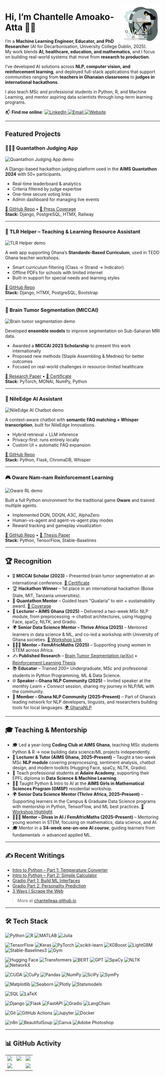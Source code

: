 <img width="25%" align="right" alt="Chantelle working"
src="https://github.com/ChantelleAA/ChantelleAA/blob/main/94528-programmer.gif" />

# Hi, I’m Chantelle Amoako-Atta 👋🏾  

I’m a **Machine Learning Engineer, Educator, and PhD Researcher** (AI for Decarbonisation, University College Dublin, 2025).  
My work blends **AI, healthcare, education, and mathematics**, and I focus on building real-world systems that move from **research to production**.  

I’ve developed AI solutions across **NLP, computer vision, and reinforcement learning**, and deployed full-stack applications that support communities ranging from **teachers in Ghanaian classrooms** to **judges in international hackathons**.  

I also teach MSc and professional students in Python, R, and Machine Learning, and mentor aspiring data scientists through long-term learning programs.  

📬 **Find me online**:
  <a href="https://linkedin.com/in/chantelleaa" target="_blank">
    <img alt="LinkedIn" src="https://img.shields.io/badge/LinkedIn-blue?logo=linkedin&logoColor=white">
  </a>
  <a href="chantelatta@gmail.com">
    <img alt="Email" src="https://img.shields.io/badge/Email-D14836?logo=gmail&logoColor=white">
  </a>
  <a href="https://chantelleaa.github.io" target="_blank">
    <img alt="Website" src="https://img.shields.io/badge/Blog-000000?logo=github&logoColor=white">
  </a>

---

## Featured Projects  

### 🧑🏾‍⚖️ Quantathon Judging App  
<img src="https://github.com/ChantelleAA/ChantelleAA/blob/main/judging_demo.gif" align="center" width="80%" alt="Quantathon Judging App demo" />

A Django-based hackathon judging platform used in the **AIMS Quantathon 2024** with 50+ participants.  
- Real-time leaderboard & analytics  
- Criteria filtered by judge expertise  
- One-time secure voting links  
- Admin dashboard for managing live events  

[🔗 GitHub Repo](https://github.com/ChantelleAA/judging_criteria) • [📰 Press Coverage](https://www.linkedin.com/posts/african-institute-for-mathematical-sciences-ghana_aimsqtedu25-quantumforgood-quantathonwinners-activity-7353129321454100482-uauo)  
**Stack:** Django, PostgreSQL, HTMX, Railway  

---

### 📘 TLR Helper – Teaching & Learning Resource Assistant  
<img src="https://github.com/ChantelleAA/ChantelleAA/blob/main/tlr_helper_1.gif" align="center" width="80%" alt="TLR Helper demo" />

A web app supporting Ghana’s **Standards-Based Curriculum**, used in TEDD Ghana teacher workshops.  
- Smart curriculum filtering (Class → Strand → Indicator)  
- Offline PDFs for schools with limited internet  
- Built-in support for special needs and learning styles  

[🔗 GitHub Repo](https://github.com/ChantelleAA/tlr_app)  
**Stack:** Django, HTMX, PostgreSQL, Bootstrap  

---

### 🧠 Brain Tumor Segmentation (MICCAI)  
<img src="https://github.com/ChantelleAA/ChantelleAA/blob/main/tumor_demo.gif" align="center" width="80%" alt="Brain tumor segmentation demo" />

Developed **ensemble models** to improve segmentation on Sub-Saharan MRI data.  
- Awarded a **MICCAI 2023 Scholarship** to present this work internationally  
- Proposed new methods (Staple Assembling & Mednex) for better outcomes  
- Focused on real-world challenges in resource-limited healthcare  

[📄 Research Paper](https://arxiv.org/abs/2508.10905) • [📜 Certificate](https://drive.google.com/file/d/1Mhlt9DPoW-HOK1Ky5_jtWJBCNLwpWW6M/view?usp=sharing)  
**Stack:** PyTorch, MONAI, NumPy, Python  

---

### 🤖 NileEdge AI Assistant  
<img src="https://github.com/ChantelleAA/ChantelleAA/blob/main/nileedgechatbot.gif" align="center" width="80%" alt="NileEdge AI Chatbot demo" />

A context-aware chatbot with **semantic FAQ matching + Whisper transcription**, built for NileEdge Innovations.  
- Hybrid retrieval + LLM inference  
- Privacy-first: runs entirely locally  
- Custom UI + automatic FAQ expansion  

[🔗 GitHub Repo](https://github.com/ChantelleAA/response_aigent)  
**Stack:** Python, Flask, ChromaDB, Whisper  

---

### 🎮 Oware Nam-nam Reinforcement Learning  
<img src="https://github.com/ChantelleAA/ChantelleAA/blob/main/oware_demo1.gif" align="center" width="80%" alt="Oware RL demo" />

Built a full Python environment for the traditional game **Oware** and trained multiple agents.  
- Implemented DQN, DDQN, A3C, AlphaZero  
- Human-vs-agent and agent-vs-agent play modes  
- Reward tracking and gameplay visualization  

[🔗 GitHub Repo](https://github.com/ChantelleAA/Reinforcement_Learning_Oware) • [📄 Thesis Paper](https://lutpub.lut.fi/bitstream/handle/10024/167861/mastersthesis_Amoako-Atta_Chantelle.pdf?sequence=1&isAllowed=y)  
**Stack:** Python, TensorFlow, Stable-Baselines  

---

## 🏆 Recognition  

- 🎖 **MICCAI Scholar (2023)** – Presented brain tumor segmentation at an international conference. [📜 Certificate](https://drive.google.com/file/d/1Mhlt9DPoW-HOK1Ky5_jtWJBCNLwpWW6M/view?usp=sharing)  
- 🏆 **Hackathon Winner** – 1st place in an international hackathon (Boise State, MIT, Tanzania universities).  
- 🥇 **Quantathon Mentor** – Guided team “Qualaria” to win + sustainability award. [📰 Coverage](https://www.linkedin.com/posts/african-institute-for-mathematical-sciences-ghana_aimsqtedu25-quantumforgood-quantathonwinners-activity-7353129321454100482-uauo)  
- 📢 **Lecturer – AIMS Ghana (2025)** – Delivered a two-week MSc NLP module, from preprocessing → chatbot architectures, using Hugging Face, spaCy, NLTK, and Gradio.  
- 🌍 **Senior Data Science Mentor – Thrive Africa (2025)** – Mentored learners in data science & ML, and co-led a workshop with University of Ghana societies. [📰 Workshop Link](https://www.linkedin.com/feed/update/urn:li:activity:7352575997126311936/)  
- 👩🏾‍🏫 **Mentor – FemAfricMaths (2025)** – Supporting young women in STEM across Africa.  
- ✍️ **Published Research** – [Brain Tumor Segmentation (arXiv)](https://arxiv.org/abs/2508.10905) • [Reinforcement Learning Thesis](https://lutpub.lut.fi/bitstream/handle/10024/167861/mastersthesis_Amoako-Atta_Chantelle.pdf?sequence=1&isAllowed=y)  
- 📚 **Educator** – Trained 200+ Undergraduate, MSc and professional students in Python Programming, ML & Data Science.  
- 🌐 **Speaker – Ghana NLP Community (2025)** – Invited speaker at the monthly *Learn + Connect* session, sharing my journey in NLP/ML with the community.  
- 🤝 **Member – Ghana NLP Community (2025–Present)** – Part of Ghana’s leading network for NLP developers, linguists, and researchers building tools for local languages. [🌍 GhanaNLP](https://ghananlp.org)  

---

## 🎓 Teaching & Mentorship  

- 🎓 Led a year-long **Coding Club at AIMS Ghana**, teaching MSc students Python & R → now building data science/ML projects independently.  
- 📘 **Lecturer & Tutor (AIMS Ghana, 2025–Present)** – Taught a two-week MSc **NLP module** covering preprocessing, sentiment analysis, chatbot design, and modern toolkits (Hugging Face, spaCy, NLTK, Gradio).  
- 📘 Teach professional students at **Adaire Academy**, supporting their EPFL diploma in **Data Science & Machine Learning**.  
- 🧕🏾 Taught Python & Intro to AI at the **AIMS Girls in Mathematical Sciences Program (GMSP)** residential workshop.  
- 🌍 **Senior Data Science Mentor (Thrive Africa, 2025–Present)** – Supporting learners in the Campus & Graduate Data Science programs with mentorship in Python, TensorFlow, and ML best practices. [📰 Workshop Highlight](https://www.linkedin.com/feed/update/urn:li:activity:7352575997126311936/)  
- 👩🏾‍🏫 **Mentor – Divas in AI / FemAfricMaths (2025–Present)** – Mentoring young women in STEM, focusing on mathematics, data science, and AI.  
- 🎓 Mentor in a **34-week one-on-one AI course**, guiding learners from fundamentals → advanced applied ML.  

---

## ✍️ Recent Writings  

- [Intro to Python – Part 1: Temperature Converter](https://chantelleaa.github.io/archivers/introduction-to-python-in-6-lessons-part-1)  
- [Intro to Python – Part 2: Simple Calculator](https://chantelleaa.github.io/archivers/introduction-to-python-in-6-lessons-part-1)  
- [Gradio Part 1: Build ML Interfaces](https://chantelleaa.github.io/archivers/intro-to-gradio-part-1)  
- [Gradio Part 2: Personality Prediction](https://chantelleaa.github.io/archivers/intro-to-gradio-part-2)  
- [3 Ways I Scrape the Web](https://chantelleaa.github.io/archivers/intro-to-web-scraping)  

> More at [chantelleaa.github.io](https://chantelleaa.github.io)  

---

## 🛠 Tech Stack  

![Python](https://img.shields.io/badge/python-3670A0?style=for-the-badge&logo=python&logoColor=ffdd54)
![R](https://img.shields.io/badge/R-276DC3?style=for-the-badge&logo=r&logoColor=white)
![MATLAB](https://img.shields.io/badge/MATLAB-%23e37922.svg?style=for-the-badge&logo=Mathworks&logoColor=white)
![Julia](https://img.shields.io/badge/Julia-9558B2?style=for-the-badge&logo=julia&logoColor=white)

![TensorFlow](https://img.shields.io/badge/TensorFlow-%23FF6F00.svg?style=for-the-badge&logo=TensorFlow&logoColor=white)
![Keras](https://img.shields.io/badge/Keras-D00000?style=for-the-badge&logo=keras&logoColor=white)
![PyTorch](https://img.shields.io/badge/PyTorch-%23EE4C2C.svg?style=for-the-badge&logo=PyTorch&logoColor=white)
![scikit-learn](https://img.shields.io/badge/scikit--learn-%23F7931E.svg?style=for-the-badge&logo=scikit-learn&logoColor=white)
![XGBoost](https://img.shields.io/badge/XGBoost-%230079C1.svg?style=for-the-badge&logo=xgboost&logoColor=white)
![LightGBM](https://img.shields.io/badge/LightGBM-FF7043?style=for-the-badge&logo=lightgbm&logoColor=white)
![Stable-Baselines3](https://img.shields.io/badge/Stable--Baselines3-000000?style=for-the-badge&logo=python&logoColor=white)
![Gym](https://img.shields.io/badge/OpenAI%20Gym-0081A7?style=for-the-badge&logo=openai&logoColor=white)

![Hugging Face](https://img.shields.io/badge/HuggingFace-FFD21F?style=for-the-badge&logo=huggingface&logoColor=black)
![Transformers](https://img.shields.io/badge/Transformers-FFB000?style=for-the-badge&logo=python&logoColor=white)
![BERT](https://img.shields.io/badge/BERT-1C1C1C?style=for-the-badge&logo=bert&logoColor=white)
![GPT](https://img.shields.io/badge/GPT-6E40C9?style=for-the-badge&logo=openai&logoColor=white)
![SpaCy](https://img.shields.io/badge/SpaCy-09A3D5?style=for-the-badge&logo=spacy&logoColor=white)
![NLTK](https://img.shields.io/badge/NLTK-1A237E?style=for-the-badge&logo=nltk&logoColor=white)
![NetworkX](https://img.shields.io/badge/NetworkX-v2.6.3-blue)

![CUDA](https://img.shields.io/badge/CUDA-76B900?style=for-the-badge&logo=nvidia&logoColor=white)
![CuPy](https://img.shields.io/badge/CuPy-002A3A?style=for-the-badge&logo=python&logoColor=white)
![Pandas](https://img.shields.io/badge/pandas-%23150458.svg?style=for-the-badge&logo=pandas&logoColor=white)
![NumPy](https://img.shields.io/badge/NumPy-013243?style=for-the-badge&logo=numpy&logoColor=white)
![SciPy](https://img.shields.io/badge/SciPy-8CAAE6?style=for-the-badge&logo=scipy&logoColor=white)
![SymPy](https://img.shields.io/badge/SymPy-3776AB?style=for-the-badge&logo=sympy&logoColor=white)

![Matplotlib](https://img.shields.io/badge/Matplotlib-%23ffffff.svg?style=for-the-badge&logo=Matplotlib&logoColor=black)
![Seaborn](https://img.shields.io/badge/Seaborn-2E3B4E?style=for-the-badge&logo=python&logoColor=white)
![Plotly](https://img.shields.io/badge/Plotly-%233F4F75.svg?style=for-the-badge&logo=plotly&logoColor=white)
![Statsmodels](https://img.shields.io/badge/Statsmodels-4B8BBE?style=for-the-badge&logo=python&logoColor=white)

![SQL](https://img.shields.io/badge/sql-%23007ACC.svg?style=for-the-badge&logo=sqlite&logoColor=white)
![LaTeX](https://img.shields.io/badge/LaTeX-008080?style=for-the-badge&logo=latex&logoColor=white)

![Django](https://img.shields.io/badge/django-%23092E20.svg?style=for-the-badge&logo=django&logoColor=white)
![Flask](https://img.shields.io/badge/Flask-000000?style=for-the-badge&logo=flask&logoColor=white)
![FastAPI](https://img.shields.io/badge/FastAPI-009688?style=for-the-badge&logo=fastapi&logoColor=white)
![Gradio](https://img.shields.io/badge/Gradio-%23404eed.svg?style=for-the-badge&logo=gradio&logoColor=white)
![LangChain](https://img.shields.io/badge/LangChain-%23black?style=for-the-badge)

![Git](https://img.shields.io/badge/git-%23F05033.svg?style=for-the-badge&logo=git&logoColor=white)
![GitHub Actions](https://img.shields.io/badge/github%20actions-%232671E5.svg?style=for-the-badge&logo=githubactions&logoColor=white)
![Jupyter](https://img.shields.io/badge/Jupyter-F37626?style=for-the-badge&logo=jupyter&logoColor=white)
![Docker](https://img.shields.io/badge/Docker-2496ED?style=for-the-badge&logo=docker&logoColor=white)

![n8n](https://img.shields.io/badge/n8n-ef6830?style=for-the-badge&logo=n8n&logoColor=white)
![BeautifulSoup](https://img.shields.io/badge/BeautifulSoup-4B8BBE?style=for-the-badge&logo=python&logoColor=white)
![Canva](https://img.shields.io/badge/Canva-00C4CC?style=for-the-badge&logo=canva&logoColor=white)
![Adobe Photoshop](https://img.shields.io/badge/Photoshop-31A8FF?style=for-the-badge&logo=adobephotoshop&logoColor=white)

---

## 📊 GitHub Activity
<table> <tr> <td> <img src="https://github-readme-stats.vercel.app/api?username=ChantelleAA&show_icons=true&theme=dark&hide_border=true&include_all_commits=true&count_private=true" /> </td> <td> <img src="https://streak-stats.demolab.com/?user=ChantelleAA&theme=dark&hide_border=true" /> </td> <td> <img src="https://github-readme-stats.vercel.app/api/top-langs/?username=ChantelleAA&theme=dark&hide_border=true&layout=donut" /> </td> </tr> <tr> <td colspan="2"> <img src="https://github-profile-summary-cards.vercel.app/api/cards/profile-details?username=ChantelleAA&theme=dark" /> </td> <td> <img src="https://github-profile-trophy.vercel.app/?username=ChantelleAA&theme=dark&margin-w=10&row=2&column=3" /> </td> </tr> </table>
